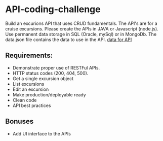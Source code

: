 # API-coding-challenge

Build an excurions API that uses CRUD fundamentals. The API's are for a cruise excursions. Please create the APIs in JAVA or Javascript (node.js). Use permanent data storage in SQL (Oracle, mySql) or in MongoDb. The data.json file contains the data to use in the API. [data for API](../blob/master/data.json)

## Requirements:

- Demonstrate proper use of RESTFul APIs. 
- HTTP status codes (200, 404, 500). 
- Get a single excursion object
- List excursions
- Edit an excursion
- Make production/deployable ready 
- Clean code
- API best practices 

## Bonuses

- Add UI interface to the APIs
